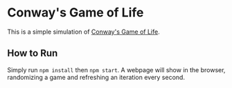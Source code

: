 Conway's Game of Life
===========================

This is a simple simulation of [Conway's Game of Life](https://en.wikipedia.org/wiki/Conway%27s_Game_of_Life).

## How to Run

Simply run `npm install` then `npm start`. A webpage will show in the browser, randomizing a game and refreshing an iteration every second.
